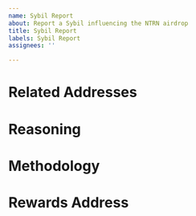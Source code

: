 ```yaml
---
name: Sybil Report
about: Report a Sybil influencing the NTRN airdrop
title: Sybil Report
labels: Sybil Report
assignees: ''

---
```


# Related Addresses

<!--
Provide a list of related addresses that are currently eligible for Neutron’s initial airdrop. Together, these address must have owned more than 1,000,000 staked ATOM at block #12900000 and/or expressed more than 1,000,000 votes on Prop 72. Reports will be evaluated on a first-come, first-serve basis.
The eligible address list can be found here: `INSERT ELIGIBLE ADDRESS LIST` 

Example:
```
cosmos000000000000000000000000000000000001
cosmos000000000000000000000000000000000002
cosmos000000000000000000000000000000000003
cosmos000000000000000000000000000000000004
```
-->

# Reasoning

<!--
Describe how the addresses are related with as much detail as possible.
Example:
```
```
-->

# Methodology

<!--
Explain the method used to discover the addresses and provide proof that they are all related and likely operated by a single individual/entity with a high degree of probability. Self-reports can simply link to txs that include "NTRN Self-Report" as a memo from each self-reported account.
The methodology should be easy to verify or the report will not be considered. Please, also include links to any additional materials you’d like to provide like a github repo containing the script used to uncover the reported addresses.
Example:
```
The reported addresses were discovered by building a dataset of addresses on 5 Cosmos chains and their interactions. An algorithm was used to identify repeating patterns in the order of those interactions and form clusters. Clusters were selected based on the number of interactions and proximity in transfer amounts, then checked against the list of eligible addresses.
Address interaction pattern analyzer:
https://github.com/my-interaction-analyzer
```
-->

# Rewards Address

<!--
Please provide Cosmos Hub address to receive any rewards earned from this submission.
Example:
```
cosmos000000000000000000000000000000000001
```
-->
